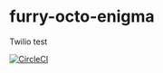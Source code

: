 # furry-octo-enigma

Twilio test

[![CircleCI](https://circleci.com/gh/redcarpetoaxaca/silver-octo-winner.svg?style=svg)](https://circleci.com/gh/redcarpetoaxaca/silver-octo-winner)
